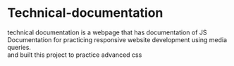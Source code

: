 # Technical-documentation
technical documentation  is a webpage that has documentation of JS Documentation for practicing responsive website development using media queries.  
and built this project to practice advanced css 
